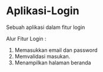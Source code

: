 # Aplikasi-Login
Sebuah aplikasi dalam fitur login

Alur Fitur Login :
1. Memasukkan email dan password
2. Memvalidasi masukan.
3. Menampilkan halaman beranda
